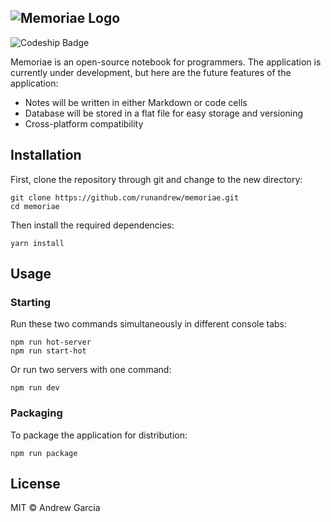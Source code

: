 ![Memoriae Logo](http://imgur.com/T5V4sE5.png "Memoriae Logo")
---
![Codeship Badge](https://app.codeship.com/projects/8c05d5a0-e5af-0134-650f-5ef96e7aab82/status?branch=master)

Memoriae is an open-source notebook for programmers. The application is currently under development, but here are the future features of the application:
* Notes will be written in either Markdown or code cells
* Database will be stored in a flat file for easy storage and versioning
* Cross-platform compatibility

## Installation
First, clone the repository through git and change to the new directory:
```
git clone https://github.com/runandrew/memoriae.git
cd memoriae
```
Then install the required dependencies:
```
yarn install
```

## Usage
### Starting
Run these two commands simultaneously in different console tabs:
```
npm run hot-server
npm run start-hot
```
Or run two servers with one command:
```
npm run dev
```

### Packaging
To package the application for distribution:
```
npm run package
```

## License
MIT © Andrew Garcia
